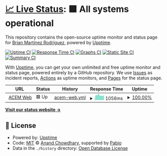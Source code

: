 # [📈 Live Status](https://upptime.brianmartinez.dev): <!--live status--> **🟩 All systems operational**

This repository contains the open-source uptime monitor and status page for [Brian Martínez Rodríguez](https://brianmartinez.dev), powered by [Upptime](https://github.com/upptime/upptime).

[![Uptime CI](https://github.com/brianmrdev/upptime/workflows/Uptime%20CI/badge.svg)](https://github.com/brianmrdev/upptime/actions?query=workflow%3A%22Uptime+CI%22)
[![Response Time CI](https://github.com/brianmrdev/upptime/workflows/Response%20Time%20CI/badge.svg)](https://github.com/brianmrdev/upptime/actions?query=workflow%3A%22Response+Time+CI%22)
[![Graphs CI](https://github.com/brianmrdev/upptime/workflows/Graphs%20CI/badge.svg)](https://github.com/brianmrdev/upptime/actions?query=workflow%3A%22Graphs+CI%22)
[![Static Site CI](https://github.com/brianmrdev/upptime/workflows/Static%20Site%20CI/badge.svg)](https://github.com/brianmrdev/upptime/actions?query=workflow%3A%22Static+Site+CI%22)
[![Summary CI](https://github.com/brianmrdev/upptime/workflows/Summary%20CI/badge.svg)](https://github.com/brianmrdev/upptime/actions?query=workflow%3A%22Summary+CI%22)

With [Upptime](https://upptime.js.org), you can get your own unlimited and free uptime monitor and status page, powered entirely by a GitHub repository. We use [Issues](https://github.com/brianmrdev/upptime/issues) as incident reports, [Actions](https://github.com/brianmrdev/upptime/actions) as uptime monitors, and [Pages](https://upptime.brianmartinez.dev) for the status page.

<!--start: status pages-->
<!-- This summary is generated by Upptime (https://github.com/upptime/upptime) -->
<!-- Do not edit this manually, your changes will be overwritten -->
<!-- prettier-ignore -->
| URL | Status | History | Response Time | Uptime |
| --- | ------ | ------- | ------------- | ------ |
| <img alt="" src="https://icons.duckduckgo.com/ip3/www.acem.life.ico" height="13"> [ACEM Web](https://www.acem.life) | 🟩 Up | [acem-web.yml](https://github.com/brianmrdev/upptime/commits/HEAD/history/acem-web.yml) | <details><summary><img alt="Response time graph" src="./graphs/acem-web/response-time-week.png" height="20"> 1056ms</summary><br><a href="https://upptime.brianmartinez.dev/history/acem-web"><img alt="Response time 1006" src="https://img.shields.io/endpoint?url=https%3A%2F%2Fraw.githubusercontent.com%2Fbrianmrdev%2Fupptime%2FHEAD%2Fapi%2Facem-web%2Fresponse-time.json"></a><br><a href="https://upptime.brianmartinez.dev/history/acem-web"><img alt="24-hour response time 1147" src="https://img.shields.io/endpoint?url=https%3A%2F%2Fraw.githubusercontent.com%2Fbrianmrdev%2Fupptime%2FHEAD%2Fapi%2Facem-web%2Fresponse-time-day.json"></a><br><a href="https://upptime.brianmartinez.dev/history/acem-web"><img alt="7-day response time 1056" src="https://img.shields.io/endpoint?url=https%3A%2F%2Fraw.githubusercontent.com%2Fbrianmrdev%2Fupptime%2FHEAD%2Fapi%2Facem-web%2Fresponse-time-week.json"></a><br><a href="https://upptime.brianmartinez.dev/history/acem-web"><img alt="30-day response time 1062" src="https://img.shields.io/endpoint?url=https%3A%2F%2Fraw.githubusercontent.com%2Fbrianmrdev%2Fupptime%2FHEAD%2Fapi%2Facem-web%2Fresponse-time-month.json"></a><br><a href="https://upptime.brianmartinez.dev/history/acem-web"><img alt="1-year response time 1006" src="https://img.shields.io/endpoint?url=https%3A%2F%2Fraw.githubusercontent.com%2Fbrianmrdev%2Fupptime%2FHEAD%2Fapi%2Facem-web%2Fresponse-time-year.json"></a></details> | <details><summary><a href="https://upptime.brianmartinez.dev/history/acem-web">100.00%</a></summary><a href="https://upptime.brianmartinez.dev/history/acem-web"><img alt="All-time uptime 100.00%" src="https://img.shields.io/endpoint?url=https%3A%2F%2Fraw.githubusercontent.com%2Fbrianmrdev%2Fupptime%2FHEAD%2Fapi%2Facem-web%2Fuptime.json"></a><br><a href="https://upptime.brianmartinez.dev/history/acem-web"><img alt="24-hour uptime 100.00%" src="https://img.shields.io/endpoint?url=https%3A%2F%2Fraw.githubusercontent.com%2Fbrianmrdev%2Fupptime%2FHEAD%2Fapi%2Facem-web%2Fuptime-day.json"></a><br><a href="https://upptime.brianmartinez.dev/history/acem-web"><img alt="7-day uptime 100.00%" src="https://img.shields.io/endpoint?url=https%3A%2F%2Fraw.githubusercontent.com%2Fbrianmrdev%2Fupptime%2FHEAD%2Fapi%2Facem-web%2Fuptime-week.json"></a><br><a href="https://upptime.brianmartinez.dev/history/acem-web"><img alt="30-day uptime 100.00%" src="https://img.shields.io/endpoint?url=https%3A%2F%2Fraw.githubusercontent.com%2Fbrianmrdev%2Fupptime%2FHEAD%2Fapi%2Facem-web%2Fuptime-month.json"></a><br><a href="https://upptime.brianmartinez.dev/history/acem-web"><img alt="1-year uptime 100.00%" src="https://img.shields.io/endpoint?url=https%3A%2F%2Fraw.githubusercontent.com%2Fbrianmrdev%2Fupptime%2FHEAD%2Fapi%2Facem-web%2Fuptime-year.json"></a></details>

<!--end: status pages-->

[**Visit our status website →**](https://upptime.brianmartinez.dev)

## 📄 License

- Powered by: [Upptime](https://github.com/upptime/upptime)
- Code: [MIT](./LICENSE) © [Anand Chowdhary](https://anandchowdhary.com), supported by [Pabio](https://pabio.com)
- Data in the `./history` directory: [Open Database License](https://opendatacommons.org/licenses/odbl/1-0/)
